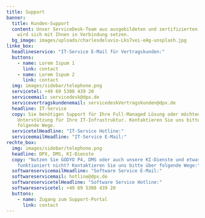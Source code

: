 ```yaml
---
title: Support
banner:
  title: Kunden-Support
  content: Unser ServiceDesk-Team aus ausgebildeten und zertifizierten Consultants
    wird sich mit Ihnen in Verbindung setzen.
  bg_image: images/uploads/charlesdeluvio-Lks7vei-eAg-unsplash.jpg
linke_box:
  headlineservice: "IT-Service E-Mail für Vertragskunden:"
  buttons:
    - name: Lorem Ispum 1
      link: contact
    - name: Lorem Ispum 2
      link: contact
  img: images/sidebar/telephone.png
  servicetel: +49 69 5308 439 20
  serviceemail: servicedesk@dpx.de
  servicevertragskundenemail: servicedeskVertragskunden@dpx.de
  headline: IT-Service
  copy: Sie benötigen Support für Ihre Full-Managed Lösung oder möchten
    Unterstützung für Ihre IT-Infrastruktur. Kontaktieren Sie uns bitte über
    folgende Wege.
  servicetelHeadline: "IT-Service Hotline:"
  serviceemailHeadline: "IT-Service E-Mail:"
rechte_box:
  img: images/sidebar/telephone.png
  headline: DPX, DMS, KI-Dienste
  copy: "Nutzen Sie GODYO P4, DMS oder auch unsere KI-Dienste und etwas
    funktioniert nicht? Kontaktieren Sie uns bitte über folgende Wege:"
  softwareservicemailHeadline: "Software Service E-Mail:"
  softwareservicemail: hotline@dpx.de
  softwareservicetelHeadline: "Software Service Hotline:"
  softwareservicetel: +49 69 5308 439 20
  buttons:
    - name: Zugang zum Support-Portal
      link: contact
---
```

